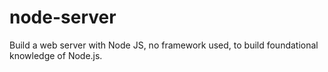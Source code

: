 # node-server
Build a web server with Node JS, no framework used, to build foundational knowledge of Node.js.
